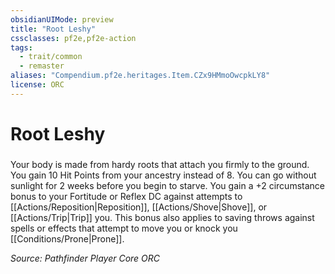 ```yaml
---
obsidianUIMode: preview
title: "Root Leshy"
cssclasses: pf2e,pf2e-action
tags:
  - trait/common
  - remaster
aliases: "Compendium.pf2e.heritages.Item.CZx9HMmoOwcpkLY8"
license: ORC
---
```

# Root Leshy

### 






Your body is made from hardy roots that attach you firmly to the ground. You gain 10 Hit Points from your ancestry instead of 8. You can go without sunlight for 2 weeks before you begin to starve. You gain a +2 circumstance bonus to your Fortitude or Reflex DC against attempts to [[Actions/Reposition|Reposition]], [[Actions/Shove|Shove]], or [[Actions/Trip|Trip]] you. This bonus also applies to saving throws against spells or effects that attempt to move you or knock you [[Conditions/Prone|Prone]].

*Source: Pathfinder Player Core*
*ORC*